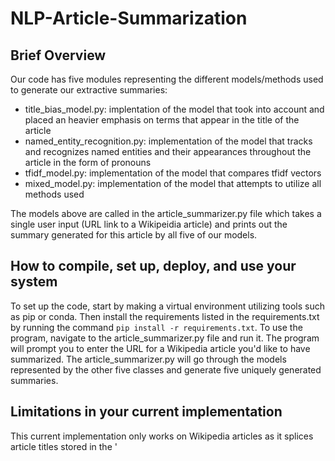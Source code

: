 # NLP-Article-Summarization
## Brief Overview

Our code has five modules representing the different models/methods used to generate our extractive summaries: 
- title_bias_model.py: implentation of the model that took into account and placed an heavier emphasis on terms that appear in the title of the article
- named_entity_recognition.py: implementation of the model that tracks and recognizes named entities and their appearances throughout the article in the form of pronouns
- tfidf_model.py: implementation of the model that compares tfidf vectors
- mixed_model.py: implementation of the model that attempts to utilize all methods used

The models above are called in the article_summarizer.py file which takes a single user input (URL link to a Wikipeidia article) and prints out the summary generated for this article by all five of our models.


## How to compile, set up, deploy, and use your system

To set up the code, start by making a virtual environment utilizing tools such as pip or conda. Then install the requirements listed in the requirements.txt by running the command `pip install -r requirements.txt`. To use the program, navigate to the article_summarizer.py file and run it. The program will prompt you to enter the URL for a Wikipedia article you'd like to have summarized. The article_summarizer.py will go through the models represented by the other five classes and generate five uniquely generated summaries.

## Limitations in your current implementation

This current implementation only works on Wikipedia articles as it splices article titles stored in the '<title>' tag of Wikipedia articles. Wikipedia titles always end with a " - Wikipedia" closing substring. 
